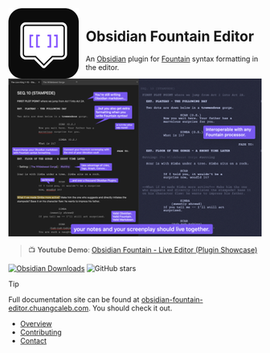 <img align="left" width="140ch" style='margin-right:1em' src="docs/src/assets/obsidian-fountain-editor-logo.svg"/>

# Obsidian Fountain Editor

An [Obsidian](https://obsidian.md) plugin for [Fountain](https://fountain.io) syntax formatting in the editor.

[![banner](docs/src/assets/banner.png)](https://youtu.be/GORryaw32sI "Obsidian Fountain - Live Editor (Plugin Showcase)")

> 📺 **Youtube Demo**: [Obsidian Fountain - Live Editor (Plugin Showcase)](https://youtu.be/GORryaw32sI)

[![Obsidian Downloads](https://img.shields.io/badge/dynamic/json?logo=obsidian&color=%23483699&label=downloads&query=%24%5B%22fountain-editor%22%5D.downloads&url=https%3A%2F%2Fraw.githubusercontent.com%2Fobsidianmd%2Fobsidian-releases%2Fmaster%2Fcommunity-plugin-stats.json)](https://obsidian.md/plugins?id=fountain-editor) ![GitHub stars](https://img.shields.io/github/stars/chuangcaleb/obsidian-fountain-editor?logo=github&style=flat)

> [!TIP]
> Full documentation site can be found at [obsidian-fountain-editor.chuangcaleb.com](obsidian-fountain-editor.chuangcaleb.com). You should check it out.

- [Overview](docs/src/content/docs/start-here/overview.mdx)
- [Contributing](docs/src/content/docs/contributing/index.md)
- [Contact](docs/src/content/docs/contributing/contact.md)
